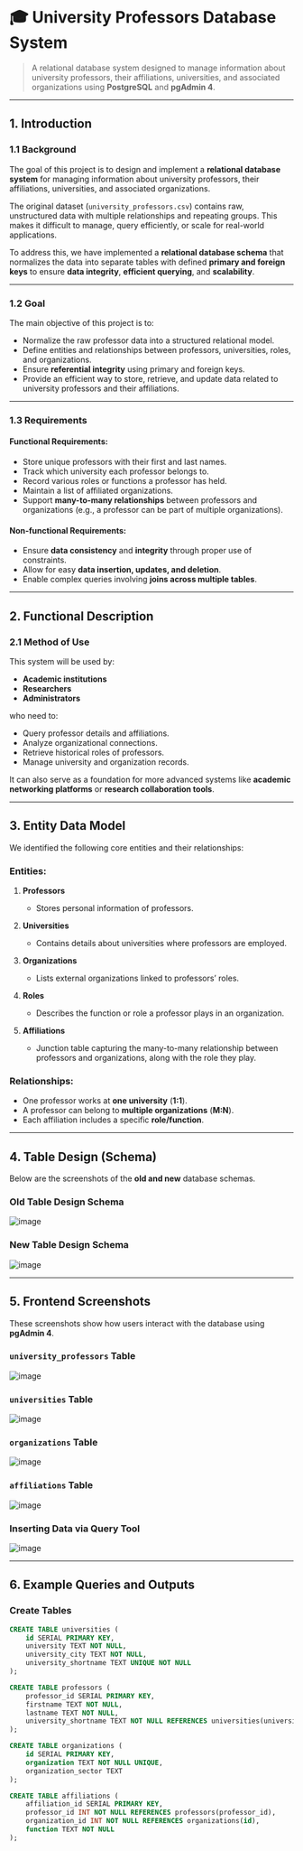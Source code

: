 # 🎓 University Professors Database System

> A relational database system designed to manage information about university professors, their affiliations, universities, and associated organizations using **PostgreSQL** and **pgAdmin 4**.

---

## 1. Introduction

### 1.1 Background

The goal of this project is to design and implement a **relational database system** for managing information about university professors, their affiliations, universities, and associated organizations.

The original dataset (`university_professors.csv`) contains raw, unstructured data with multiple relationships and repeating groups. This makes it difficult to manage, query efficiently, or scale for real-world applications.

To address this, we have implemented a **relational database schema** that normalizes the data into separate tables with defined **primary and foreign keys** to ensure **data integrity**, **efficient querying**, and **scalability**.

---

### 1.2 Goal

The main objective of this project is to:

- Normalize the raw professor data into a structured relational model.
- Define entities and relationships between professors, universities, roles, and organizations.
- Ensure **referential integrity** using primary and foreign keys.
- Provide an efficient way to store, retrieve, and update data related to university professors and their affiliations.

---

### 1.3 Requirements

#### Functional Requirements:
- Store unique professors with their first and last names.
- Track which university each professor belongs to.
- Record various roles or functions a professor has held.
- Maintain a list of affiliated organizations.
- Support **many-to-many relationships** between professors and organizations (e.g., a professor can be part of multiple organizations).

#### Non-functional Requirements:
- Ensure **data consistency** and **integrity** through proper use of constraints.
- Allow for easy **data insertion, updates, and deletion**.
- Enable complex queries involving **joins across multiple tables**.

---

## 2. Functional Description

### 2.1 Method of Use

This system will be used by:

- **Academic institutions**
- **Researchers**
- **Administrators**

who need to:

- Query professor details and affiliations.
- Analyze organizational connections.
- Retrieve historical roles of professors.
- Manage university and organization records.

It can also serve as a foundation for more advanced systems like **academic networking platforms** or **research collaboration tools**.

---

## 3. Entity Data Model

We identified the following core entities and their relationships:

### Entities:

1. **Professors**
   - Stores personal information of professors.

2. **Universities**
   - Contains details about universities where professors are employed.

3. **Organizations**
   - Lists external organizations linked to professors’ roles.

4. **Roles**
   - Describes the function or role a professor plays in an organization.

5. **Affiliations**
   - Junction table capturing the many-to-many relationship between professors and organizations, along with the role they play.

### Relationships:

- One professor works at **one university** (**1:1**).
- A professor can belong to **multiple organizations** (**M:N**).
- Each affiliation includes a specific **role/function**.

---

## 4. Table Design (Schema)

Below are the screenshots of the **old and new** database schemas.

### Old Table Design Schema

![image](https://github.com/user-attachments/assets/2efe1ac7-9722-46b4-90b2-eaa8990da0ed)


### New Table Design Schema

![image](https://github.com/user-attachments/assets/a2c8fdc2-d0e8-4aea-9138-8a0a0b1af163)


---

## 5. Frontend Screenshots

These screenshots show how users interact with the database using **pgAdmin 4**.

### `university_professors` Table

![image](https://github.com/user-attachments/assets/b6a66d36-8009-4b25-9d8c-e9359ec19682)

### `universities` Table

![image](https://github.com/user-attachments/assets/7189284b-d9c2-49f3-9e83-14bf823d5e2c)

### `organizations` Table

![image](https://github.com/user-attachments/assets/0565b12c-249c-4d1e-85bb-901a1f798b7f)

### `affiliations` Table

![image](https://github.com/user-attachments/assets/9451b527-c057-4c00-bfb9-1595c543de0f)

### Inserting Data via Query Tool

![image](https://github.com/user-attachments/assets/337b3617-1884-44fc-9762-67fe1081b17b)

---

## 6. Example Queries and Outputs

### Create Tables

```sql
CREATE TABLE universities (
    id SERIAL PRIMARY KEY,
    university TEXT NOT NULL,
    university_city TEXT NOT NULL,
    university_shortname TEXT UNIQUE NOT NULL
);

CREATE TABLE professors (
    professor_id SERIAL PRIMARY KEY,
    firstname TEXT NOT NULL,
    lastname TEXT NOT NULL,
    university_shortname TEXT NOT NULL REFERENCES universities(university_shortname)
);

CREATE TABLE organizations (
    id SERIAL PRIMARY KEY,
    organization TEXT NOT NULL UNIQUE,
    organization_sector TEXT
);

CREATE TABLE affiliations (
    affiliation_id SERIAL PRIMARY KEY,
    professor_id INT NOT NULL REFERENCES professors(professor_id),
    organization_id INT NOT NULL REFERENCES organizations(id),
    function TEXT NOT NULL
);
```


